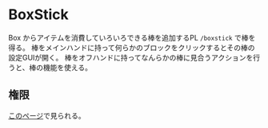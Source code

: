 # BoxStick
Box からアイテムを消費していろいろできる棒を追加するPL
`/boxstick` で棒を得る。
棒をメインハンドに持って何らかのブロックをクリックするとその棒の設定GUIが開く。
棒をオフハンドに持ってなんらかの棒に見合うアクションを行うと、棒の機能を使える。

## 権限
[このページ]()で見られる。